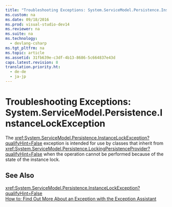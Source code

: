 ```yaml
---
title: "Troubleshooting Exceptions: System.ServiceModel.Persistence.InstanceLockException"
ms.custom: na
ms.date: 09/18/2016
ms.prod: visual-studio-dev14
ms.reviewer: na
ms.suite: na
ms.technology: 
  - devlang-csharp
ms.tgt_pltfrm: na
ms.topic: article
ms.assetid: 31fb639e-c3df-4b13-8686-5c664837e43d
caps.latest.revision: 8
translation.priority.ht: 
  - de-de
  - ja-jp
---
```

# Troubleshooting Exceptions: System.ServiceModel.Persistence.InstanceLockException
The <xref:System.ServiceModel.Persistence.InstanceLockException?qualifyHint=False> exception is intended for use by classes that inherit from <xref:System.ServiceModel.Persistence.LockingPersistenceProvider?qualifyHint=False> when the operation cannot be performed because of the state of the instance lock.  
  
## See Also  
 <xref:System.ServiceModel.Persistence.InstanceLockException?qualifyHint=False>   
 [How to: Find Out More About an Exception with the Exception Assistant](../Topic/How%20to:%20Use%20the%20Exception%20Assistant.md)